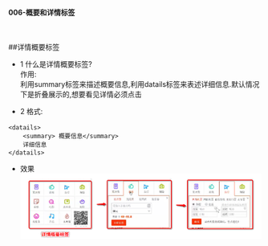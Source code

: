 #### 006-概要和详情标签


<br>

##详情概要标签

- 1 什么是详情概要标签?<br>
作用:<br>
利用summary标签来描述概要信息,利用datails标签来表述详细信息.默认情况下是折叠展示的,想要看见详情必须点击


- 2 格式:
```
<datails>
    <summary> 概要信息</summary>
    详细信息
</datails>
```

- 效果
![](/assets/Snip20180816_5.png)
